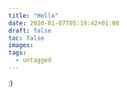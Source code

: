 ```yaml
---
title: "Hello"
date: 2020-01-07T05:19:42+01:00
draft: false
toc: false
images:
tags:
  - untagged
---
```


:)
